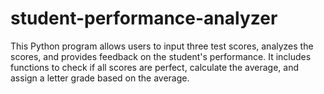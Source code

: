 # student-performance-analyzer
This Python program allows users to input three test scores, analyzes the scores, and provides feedback on the student's performance. It includes functions to check if all scores are perfect, calculate the average, and assign a letter grade based on the average.
